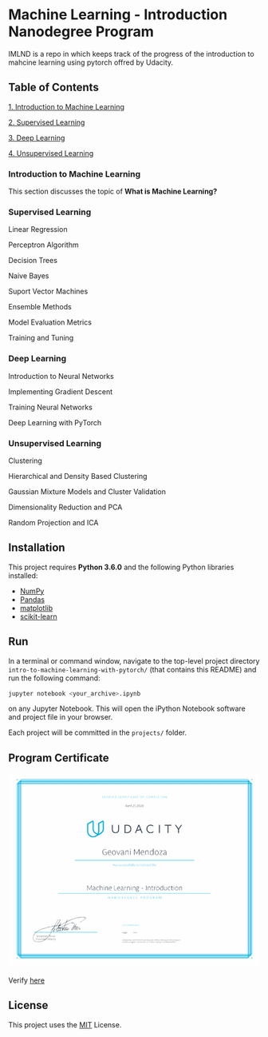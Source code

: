 # Machine Learning - Introduction Nanodegree Program
IMLND is a repo in which keeps track of the progress of the introduction to mahcine learning using pytorch offred by Udacity.

## Table of Contents

[1. Introduction to Machine Learning](#introml)

[2. Supervised Learning](#supervisedl)

[3. Deep Learning](#deepl)

[4. Unsupervised Learning](#unsupervisedl)

<a name="introml"/>

### Introduction to Machine Learning

This section discusses the topic of **What is Machine Learning?**


<a name="supervisedl"/>

### Supervised Learning

Linear Regression

Perceptron Algorithm

Decision Trees

Naive Bayes

Suport Vector Machines

Ensemble Methods

Model Evaluation Metrics

Training and Tuning


<a name="deepl"/>

### Deep Learning

Introduction to Neural Networks

Implementing Gradient Descent

Training Neural Networks

Deep Learning with PyTorch


<a name="unsupervisedl"/>

### Unsupervised Learning

Clustering

Hierarchical and Density Based Clustering

Gaussian Mixture Models and Cluster Validation

Dimensionality Reduction and PCA

Random Projection and ICA


## Installation

This project requires **Python 3.6.0** and the following Python libraries installed:
- [NumPy](http://www.numpy.org/)
- [Pandas](http://pandas.pydata.org)
- [matplotlib](http://matplotlib.org/)
- [scikit-learn](http://scikit-learn.org/stable/)

## Run
In a terminal or command window, navigate to the top-level project directory `intro-to-machine-learning-with-pytorch/` (that contains this README) and run the following command:
```bash
jupyter notebook <your_archive>.ipynb
```
on any Jupyter Notebook.
This will open the iPython Notebook software and project file in your browser.

Each project will be committed in the `projects/` folder.

## Program Certificate
![](assets/machine%20learning%20introduction.jpg)

Verify [here](https://graduation.udacity.com/confirm/RAAMVKKN)

## License
This project uses the [MIT](https://choosealicense.com/licenses/mit/) License.